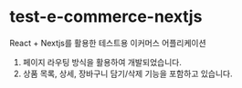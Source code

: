 # test-e-commerce-nextjs
React + Nextjs를 활용한 테스트용 이커머스 어플리케이션
1. 페이지 라우팅 방식을 활용하여 개발되었습니다.
2. 상품 목록, 상세, 장바구니 담기/삭제 기능을 포함하고 있습니다.
